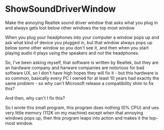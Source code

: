 # ShowSoundDriverWindow
Make the annoying Realtek sound driver window that asks what you plug in and always gets lost below other windows the top most window

When you plug your headphones into your computer a window pops up and ask what kind of device you plugged in, but that window 
always pops up below some other window so you don't see it, and then when you start playing audio it plays using the speakers
and not the headphones.

So, I've been asking myself, that software is written by Realtek, but they are an hardware company and harware companies
are notorious for bad software UX, so I don't have high hopes they will fix it - but this hardware is so common, basically
every PC I owned for at least 10 years had exactly the same problem - so why can't Microsoft release a compatibility shim
to fix this?

And then, why can't I fix this?

So I wrote this small program, this program does nothing (0% CPU) and ues very little memory (112K on my machine) except
when that annoying windows pops up, then this program leaps into action and makes it the top-most window.

